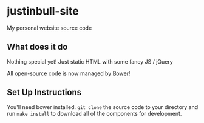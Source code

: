justinbull-site
===============

My personal website source code

What does it do
----------------
Nothing special yet! Just static HTML with some fancy JS / jQuery

All open-source code is now managed by [Bower](http://twitter.github.com/bower/)!

Set Up Instructions
-------------------
You'll need bower installed. `git clone` the source code to your directory and run `make install` to download all of the components for development.
